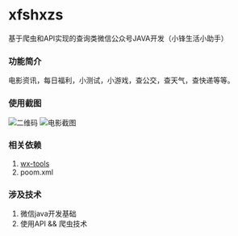 # xfshxzs
基于爬虫和API实现的查询类微信公众号JAVA开发（小锋生活小助手）

### 功能简介
电影资讯，每日福利，小测试，小游戏，查公交，查天气，查快递等等。

### 使用截图
![二维码](http://img.blog.csdn.net/20160724171659263)
![电影截图](http://img.blog.csdn.net/20160725104103695)

### 相关依赖
1. [wx-tools](https://github.com/antgan/wx-tools)
2. poom.xml

### 涉及技术
1. 微信java开发基础
2. 使用API && 爬虫技术
